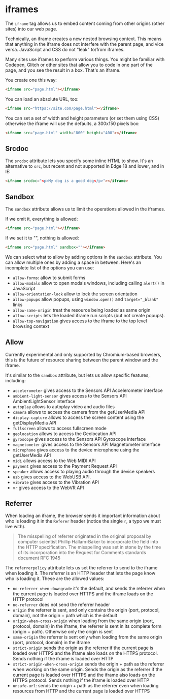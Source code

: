 # iframes

The `iframe` tag allows us to embed content coming from other origins (other sites) into our web page.

Technically, an iframe creates a new nested browsing context. This means that anything in the iframe does not interfere with the parent page, and vice versa. JavaScript and CSS do not "leak" to/from iframes.

Many sites use iframes to perform various things. You might be familiar with Codepen, Glitch or other sites that allow you to code in one part of the page, and you see the result in a box. That's an iframe.

You create one this way:

```html
<iframe src="page.html"></iframe>
```

You can load an absolute URL, too:

```html
<iframe src="https://site.com/page.html"></iframe>
```

You can set a set of width and height parameters (or set them using CSS) otherwise the iframe will use the defaults, a 300x150 pixels box:

```html
<iframe src="page.html" width="800" height="400"></iframe>
```

## Srcdoc

The `srcdoc` attribute lets you specify some inline HTML to show. It's an alternative to `src`, but recent and not supported in Edge 18 and lower, and in IE:

```html
<iframe srcdoc="<p>My dog is a good dog</p>"></iframe>
```

## Sandbox

The `sandbox` attribute allows us to limit the operations allowed in the iframes.

If we omit it, everything is allowed:

```html
<iframe src="page.html"></iframe>
```

If we set it to "", nothing is allowed:

```html
<iframe src="page.html" sandbox=""></iframe>
```

We can select what to allow by adding options in the `sandbox` attribute. You can allow multiple ones by adding a space in between. Here's an incomplete list of the options you can use:

* `allow-forms`: allow to submit forms
* `allow-modals` allow to open modals windows, including calling `alert()` in JavaScript
* `allow-orientation-lock` allow to lock the screen orientation
* `allow-popups` allow popups, using `window.open()` and `target="_blank"` links
* `allow-same-origin` treat the resource being loaded as same origin
* `allow-scripts` lets the loaded iframe run scripts (but not create popups).
* `allow-top-navigation` gives access to the iframe to the top level browsing context

## Allow

Currently experimental and only supported by Chromium-based browsers, this is the future of resource sharing between the parent window and the iframe.

It's similar to the `sandbox` attribute, but lets us allow specific features, including:

- `accelerometer` gives access to the Sensors API Accelerometer interface
- `ambient-light-sensor` gives access to the Sensors API AmbientLightSensor interface
- `autoplay` allows to autoplay video and audio files
- `camera` allows to access the camera from the getUserMedia API
- `display-capture` allows to access the screen content using the getDisplayMedia API
- `fullscreen` allows to access fullscreen mode
- `geolocation` allows to access the Geolocation API
- `gyroscope` gives access to the Sensors API Gyroscope interface
- `magnetometer` gives access to the Sensors API Magnetometer interface
- `microphone` gives access to the device microphone using the getUserMedia API
- `midi` allows access to the Web MIDI API
- `payment` gives access to the Payment Request API
- `speaker` allows access to playing audio through the device speakers
- `usb` gives access to the WebUSB API.
- `vibrate` gives access to the Vibration API
- `vr` gives access to the WebVR API

## Referrer

When loading an iframe, the browser sends it important information about who is loading it in the `Referer` header (notice the single `r`, a typo we must live with).

> The misspelling of referrer originated in the original proposal by computer scientist Phillip Hallam-Baker to incorporate the field into the HTTP specification. The misspelling was set in stone by the time of its incorporation into the Request for Comments standards document RFC 1945

The `referrerpolicy` attribute lets us set the referrer to send to the iframe when loading it. The referrer is an HTTP header that lets the page know who is loading it. These are the allowed values:

- `no-referrer-when-downgrade` it's the default, and sends the referrer when the current page is loaded over HTTPS and the iframe loads on the HTTP protocol
- `no-referrer` does not send the referrer header
- `origin` the referrer is sent, and only contains the origin (port, protocol, domain), not the origin + path which is the default
- `origin-when-cross-origin` when loading from the same origin (port, protocol, domain) in the iframe, the referrer is sent in its complete form (origin + path). Otherwise only the origin is sent
- `same-origin` the referrer is sent only when loading from the same origin (port, protocol, domain) in the iframe
- `strict-origin` sends the origin as the referrer if the current page is loaded over HTTPS and the iframe also loads on the HTTPS protocol. Sends nothing if the iframe is loaded over HTTP
- `strict-origin-when-cross-origin` sends the origin + path as the referrer when working on the same origin. Sends the origin as the referrer if the current page is loaded over HTTPS and the iframe also loads on the HTTPS protocol. Sends nothing if the iframe is loaded over HTTP
- `unsafe-url`: sends the origin + path as the referrer even when loading resources from HTTP and the current page is loaded over HTTPS
